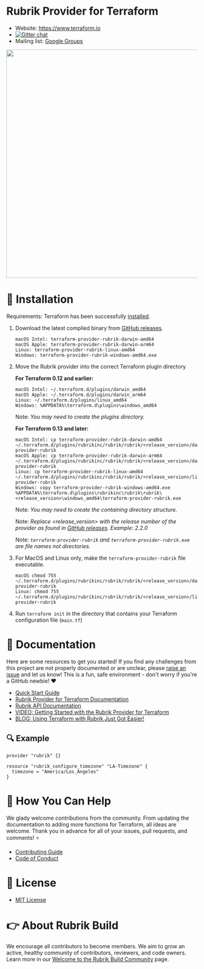 # Rubrik Provider for Terraform

- Website: https://www.terraform.io
- [![Gitter chat](https://badges.gitter.im/hashicorp-terraform/Lobby.png)](https://gitter.im/hashicorp-terraform/Lobby)
- Mailing list: [Google Groups](http://groups.google.com/group/terraform-tool)

<img src="https://cdn.rawgit.com/hashicorp/terraform-website/master/content/source/assets/images/logo-hashicorp.svg" width="600px">


# :hammer: Installation

Requirements: Terraform has been successfully [installed](https://learn.hashicorp.com/terraform/getting-started/install.html).


1. Download the latest compiled binary from [GitHub releases](../../releases).
   ```
   macOS Intel: terraform-provider-rubrik-darwin-amd64
   macOS Apple: terraform-provider-rubrik-darwin-arm64
   Linux: terraform-provider-rubrik-linux-amd64
   Windows: terraform-provider-rubrik-windows-amd64.exe
   ```

2. Move the Rubrik provider into the correct Terraform plugin directory
     
   **For Terraform 0.12 and earlier:**
   
   ````
   macOS Intel: ~/.terraform.d/plugins/darwin_amd64
   macOS Apple: ~/.terraform.d/plugins/darwin_arm64
   Linux: ~/.terraform.d/plugins/linux_amd64
   Windows: %APPDATA%\terraform.d\plugins\windows_amd64
   ````
   Note: _You may need to create the plugins directory._

   **For Terraform 0.13 and later:**

   ````
   macOS Intel: cp terraform-provider-rubrik-darwin-amd64 ~/.terraform.d/plugins/rubrikinc/rubrik/rubrik/<release_version>/darwin_amd64/terraform-provider-rubrik
   macOS Apple: cp terraform-provider-rubrik-darwin-arm64 ~/.terraform.d/plugins/rubrikinc/rubrik/rubrik/<release_version>/darwin_arm64/terraform-provider-rubrik
   Linux: cp terraform-provider-rubrik-linux-amd64 ~/.terraform.d/plugins/rubrikinc/rubrik/rubrik/<release_version>/linux_amd64/terraform-provider-rubrik
   Windows: copy terraform-provider-rubrik-windows-amd64.exe %APPDATA%\terraform.d\plugins\rubrikinc\rubrik\rubrik\<release_version>\windows_amd64\terraform-provider-rubrik.exe
   ````
   Note: _You may need to create the containing directory structure._

   Note: _Replace <release_version> with the release number of the provider as found in [GitHub releases](../../releases). Example: 2.2.0_

   Note: _`terraform-provider-rubrik` and `terraform-provider-rubrik.exe` are file names not directories._


3. For MacOS and Linux only, make the `terraform-provider-rubrik` file executable.

   ````
   macOS chmod 755 ~/.terraform.d/plugins/rubrikinc/rubrik/rubrik/<release_version>/darwin_amd64/terraform-provider-rubrik
   Linux: chmod 755 ~/.terraform.d/plugins/rubrikinc/rubrik/rubrik/<release_version>/linux_amd64/terraform-provider-rubrik
   ````

4. Run `terraform init` in the directory that contains your Terraform configuration file (`main.tf`)

# :blue_book: Documentation

Here are some resources to get you started! If you find any challenges from this project are not properly documented or are unclear, please [raise an issue](../../issues/new/choose) and let us know! This is a fun, safe environment - don't worry if you're a GitHub newbie! :heart:

* [Quick Start Guide](docs/quick-start.md)
* [Rubrik Provider for Terraform Documentation](https://rubrik.gitbook.io/terraform-provider-for-rubrik/)
* [Rubrik API Documentation](https://github.com/rubrikinc/api-documentation)
* [VIDEO: Getting Started with the Rubrik Provider for Terraform](https://www.youtube.com/watch?v=kV1xiP1tHY0)
* [BLOG: Using Terraform with Rubrik Just Got Easier!](https://www.rubrik.com/blog/rubrik-provider-terraform/)

## :mag: Example 

```hcl
provider "rubrik" {}

resource "rubrik_configure_timezone" "LA-Timezone" {
  timezone = "America/Los_Angeles"
}
```

# :muscle: How You Can Help

We glady welcome contributions from the community. From updating the documentation to adding more functions for Terraform, all ideas are welcome. Thank you in advance for all of your issues, pull requests, and comments! :star:

* [Contributing Guide](CONTRIBUTING.md)
* [Code of Conduct](CODE_OF_CONDUCT.md)

# :pushpin: License

* [MIT License](LICENSE)

# :point_right: About Rubrik Build

We encourage all contributors to become members. We aim to grow an active, healthy community of contributors, reviewers, and code owners. Learn more in our [Welcome to the Rubrik Build Community](https://github.com/rubrikinc/welcome-to-rubrik-build) page.
